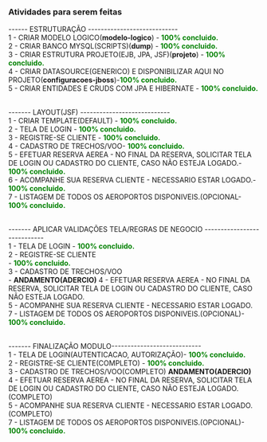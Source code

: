### Atividades para serem feitas<br/>


------ ESTRUTURAÇÃO ----------------------------<br/>
1 - CRIAR MODELO LOGICO(<b>modelo-logico</b>) - <b style="color:green;">100% concluido.</b> <br/>
2 - CRIAR BANCO MYSQL(SCRIPTS)(<b>dump</b>) - <b style="color:green;">100% concluido.</b> <br/>
3 - CRIAR ESTRUTURA PROJETO(EJB, JPA, JSF)(<b>projeto</b>) - <b style="color:green;">100% concluido.</b> <br/>
4 - CRIAR DATASOURCE(GENERICO) E DISPONIBILIZAR AQUI NO PROJETO(<b>configuracoes-jboss</b>)-<b style="color:green;">100% concluido.</b> <br/>
5 - CRIAR ENTIDADES E CRUDS COM JPA E HIBERNATE - <b style="color:green;">100% concluido.</b> <br/><br/> 

------- LAYOUT(JSF) ----------------------------<br/>
1 - CRIAR TEMPLATE(DEFAULT) - <b style="color:green;">100% concluido.</b><br/>
2 - TELA DE LOGIN - <b style="color:green;">100% concluido.</b><br/>
3 - REGISTRE-SE CLIENTE - <b style="color:green;">100% concluido.</b><br/>
4 - CADASTRO DE TRECHOS/VOO- <b style="color:green;">100% concluido.</b><br/>
5 - EFETUAR RESERVA AEREA - NO FINAL DA RESERVA, SOLICITAR TELA DE LOGIN OU CADASTRO DO CLIENTE, CASO NÃO ESTEJA LOGADO.- <b style="color:green;">100% concluido.</b><br/>
6 - ACOMPANHE SUA RESERVA CLIENTE - NECESSARIO ESTAR LOGADO.- <b style="color:green;">100% concluido.</b><br/>
7 - LISTAGEM DE TODOS OS AEROPORTOS DISPONIVEIS.(OPCIONAL- <b style="color:green;">100% concluido.</b><br/><br/>


------- APLICAR VALIDAÇÕES TELA/REGRAS DE NEGOCIO ----------------------------<br/>
1 - TELA DE LOGIN - <b style="color:green;">100% concluido.</b><br/>
2 - REGISTRE-SE CLIENTE<br/>- <b style="color:green;">100% concluido.</b><br/>
3 - CADASTRO DE TRECHOS/VOO<br/> - <b>ANDAMENTO(ADERCIO)</b>
4 - EFETUAR RESERVA AEREA - NO FINAL DA RESERVA, SOLICITAR TELA DE LOGIN OU CADASTRO DO CLIENTE, CASO NÃO ESTEJA LOGADO.<br/>
5 - ACOMPANHE SUA RESERVA CLIENTE - NECESSARIO ESTAR LOGADO.<br/>
7 - LISTAGEM DE TODOS OS AEROPORTOS DISPONIVEIS.(OPCIONAL)- <b style="color:green;">100% concluido.</b><br/><br/>


------- FINALIZAÇÃO MODULO----------------------------<br/>
1 - TELA DE LOGIN(AUTENTICACAO, AUTORIZAÇÃO)- <b style="color:green;">100% concluido.</b><br/>
2 - REGISTRE-SE CLIENTE(COMPLETO) - <b style="color:green;">100% concluido.</b><br/>
3 - CADASTRO DE TRECHOS/VOO(COMPLETO) <b>ANDAMENTO(ADERCIO)</b><br/>
4 - EFETUAR RESERVA AEREA - NO FINAL DA RESERVA, SOLICITAR TELA DE LOGIN OU CADASTRO DO CLIENTE, CASO NÃO ESTEJA LOGADO.(COMPLETO)<br/>
5 - ACOMPANHE SUA RESERVA CLIENTE - NECESSARIO ESTAR LOGADO.(COMPLETO)<br/>
7 - LISTAGEM DE TODOS OS AEROPORTOS DISPONIVEIS.(OPCIONAL)- <b style="color:green;">100% concluido.</b><br/><br/>
